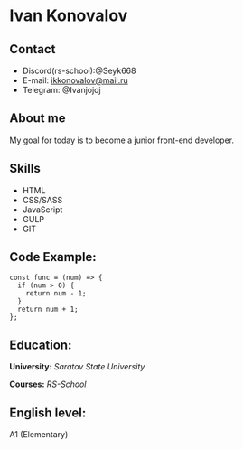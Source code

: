 # Ivan Konovalov
## Contact
* Discord(rs-school):@Seyk668
* E-mail: ikkonovalov@mail.ru
* Telegram: @Ivanjojoj

## About me
My goal for today is to become a junior front-end developer.

## Skills
* HTML
* CSS/SASS
* JavaScript
* GULP
* GIT

## Code Example:
```
const func = (num) => {
  if (num > 0) {
    return num - 1;
  }
  return num + 1;
};
```

## Education:
**University:** *Saratov State University*

**Courses:** *RS-School*

## English level:
A1 (Elementary)
